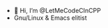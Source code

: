 - 👋 Hi, I’m @LetMeCodeCInCPP
- Gnu/Linux & Emacs elitist

<!---
LetMeCodeCInCPP/LetMeCodeCInCPP is a ✨ special ✨ repository because its `README.md` (this file) appears on your GitHub profile.
You can click the Preview link to take a look at your changes.
--->
